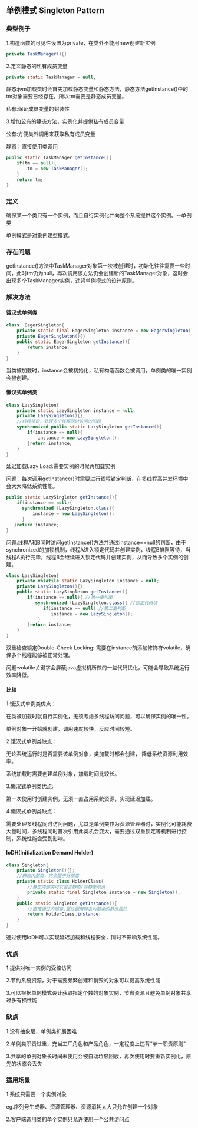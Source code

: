 ## 单例模式 Singleton Pattern

### 典型例子

1.构造函数的可见性设置为private，在类外不能用new创建新实例

```java
private TaskManager(){}
```
2.定义静态的私有成员变量

```java
private static TaskManager = null;
```
静态:jvm加载类时会首先加载静态变量和静态方法，静态方法getInstance()中的tm对象需要已经存在，所以tm需要是静态成员变量。

私有:保证成员变量的封装性

3.增加公有的静态方法，实例化并提供私有成员变量

公有:方便类外调用来获取私有成员变量

静态：直接使用类调用

```java
public static TaskManager getInstance(){
    if(tm == null){
        tm = new TaskManager();
    }
    return tm;
}
```
### 定义

确保某一个类只有一个实例，而且自行实例化并向整个系统提供这个实例。--单例类

单例模式是对象创建型模式。

### 存在问题

getInstance()方法中TaskManager对象第一次被创建时，初始化往往需要一些时间，此时tm仍为null，再次调用该方法仍会创建新的TaskManager对象，这时会出现多个TaskManager实例，违背单例模式的设计原则。

### 解决方法

#### 饿汉式单例类

```java
class  EagerSingleton{
    private static final EagerSingleton instance = new EagerSingleton();
    private EagerSingleton(){}
    public static EagerSingleton getInstance(){
        return instance;
    }
}
```
当类被加载时，instance会被初始化，私有构造函数会被调用，单例类的唯一实例会被创建。

#### 懒汉式单例类

```java
class LazySingleton{
    private static LazySingleton instance = null;
    private LazySingleton(){};
    //线程锁定，处理多个线程同时访问的问题
    synchronized public static LazySingleton getInstance(){
        if(instance == null){
            instance = new LazySingleton();
        }return instance;
    }
}
```
延迟加载Lazy Load:需要实例的时候再加载实例

问题：每次调用getInstance()时需要进行线程锁定判断，在多线程高并发环境中会大大降低系统性能。

```java
public static LazySingleton getInstance(){
    if(instance == null){
      synchronized (LazySingleton.class){
          instance = new LazySingleton();
      }
   }return instance;
}
```
问题:线程A和B同时访问getInstance()方法并通过instance==null的判断，由于synchronized的加锁机制，线程A进入锁定代码并创建实例，线程B排队等待，当线程A执行完毕，线程B会继续进入锁定代码并创建实例，从而导致多个实例的创建。

```java
class LazySingleton{
    private volatile static LazySingleton instance = null;
    private LazySingleton(){};
    public static LazySingleton getInstance(){
        if(instance == null){ //第一重判断
           synchronized (LazySingleton.class){ //锁定代码块
              if(instance == null) //第二重判断
                 instance = new LazySingleton();
            }
        }return instance;
    }
}
```
双重检查锁定Double-Check Locking:
需要在instance前添加修饰符volatile，确保多个线程能够被正常处理。

问题:volatile关键字会屏蔽java虚拟机所做的一些代码优化，可能会导致系统运行效率降低。

#### 比较

1.饿汉式单例类优点：

在类被加载时就自行实例化，无须考虑多线程访问问题，可以确保实例的唯一性。

单例对象一开始就创建，调用速度较快，反应时间较短。

2.饿汉式单例类缺点：

无论系统运行时是否需要该单例对象，类加载时都会创建， 降低系统资源利用效率。

系统加载时需要创建单例对象，加载时间比较长。

3.懒汉式单例类优点:

第一次使用时创建实例，无须一直占用系统资源，实现延迟加载。

4.懒汉式单例类缺点：

需要处理多线程同时访问问题，尤其是单例类作为资源管理器时，实例化可能耗费大量时间，多线程同时首次引用此类机会变大，需要通过双重锁定等机制进行控制，系统性能会受到影响。

#### IoDH(Initialization Demand Holder)

```java
class Singleton{
    private Singleton(){};
    //静态内部类，完全属于外部类
    private static class HolderClass{
        //静态内部类可以包含静态/非静态成员
        private static final Singleton instance = new Singleton();
    }
    public static Singleton getInstance(){
        //直接通过内部类.属性调用静态内部类的静态属性
        return HolderClass.instance;
    }
}
```
通过使用IoDH可以实现延迟加载和线程安全，同时不影响系统性能。

### 优点

1.提供对唯一实例的受控访问

2.节约系统资源，对于需要频繁创建和销毁的对象可以提高系统性能

3.可以根据单例模式设计获取指定个数的对象实例，节省资源且避免单例对象共享过多有损性能

### 缺点

1.没有抽象层，单例类扩展困难

2.单例类职责过重，充当工厂角色和产品角色，一定程度上违背“单一职责原则”

3.共享的单例对象长时间未使用会被自动垃圾回收，再次使用时要重新实例化，原先的状态会丢失

### 适用场景

1.系统只需要一个实例对象

eg.序列号生成器、资源管理器、资源消耗太大只允许创建一个对象

2.客户端调用类的单个实例只允许使用一个公共访问点